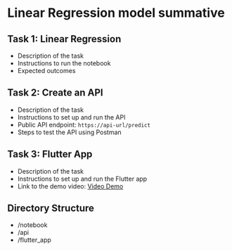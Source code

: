 # Linear Regression model summative

## Task 1: Linear Regression
- Description of the task
- Instructions to run the notebook
- Expected outcomes

## Task 2: Create an API
- Description of the task
- Instructions to set up and run the API
- Public API endpoint: `https://api-url/predict`
- Steps to test the API using Postman

## Task 3: Flutter App
- Description of the task
- Instructions to set up and run the Flutter app
- Link to the demo video: [Video Demo](https://drive.google.com/file/d/103q_NMf7YK99gBoK3ZTO_HGoXNxwXOQv/view?usp=sharing)

## Directory Structure
- /notebook
- /api
- /flutter_app

